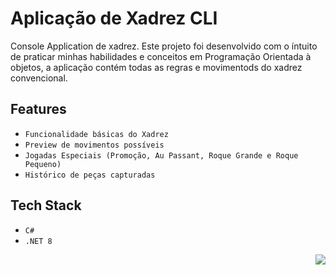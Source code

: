 # Aplicação de Xadrez CLI
Console Application de xadrez. Este projeto foi desenvolvido com o íntuito de praticar minhas habilidades e conceitos em Programação Orientada à objetos, a aplicação contém todas as regras e movimentods do xadrez convencional.

## Features

- `Funcionalidade básicas do Xadrez`
- `Preview de movimentos possíveis`
- `Jogadas Especiais (Promoção, Au Passant, Roque Grande e Roque Pequeno)`
- `Histórico de peças capturadas`

## Tech Stack

- `C#`
- `.NET 8`

<p align="right">
  <a href="https://skillicons.dev">
    <img src="https://skillicons.dev/icons?i=cs,dotnet" />
  </a>
</p>
